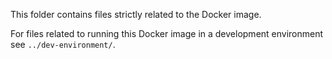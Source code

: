 This folder contains files strictly related to the Docker image.
  
For files related to running this Docker image in a development environment see
`../dev-environment/`.
